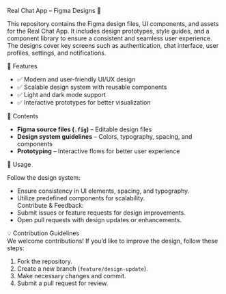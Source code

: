  Real Chat App – Figma Designs 🎨  

This repository contains the Figma design files, UI components, and assets for the Real Chat App. It includes design prototypes, style guides, and a component library to ensure a consistent and seamless user experience. The designs cover key screens such as authentication, chat interface, user profiles, settings, and notifications.  

 📌 Features  
- ✅ Modern and user-friendly UI/UX design  
- ✅ Scalable design system with reusable components  
- ✅ Light and dark mode support  
- ✅ Interactive prototypes for better visualization  

 📂 Contents  
- **Figma source files (`.fig`)** – Editable design files  
- **Design system guidelines** – Colors, typography, spacing, and components  
- **Prototyping** – Interactive flows for better user experience  

 🚀 Usage 

Follow the design system:  
   - Ensure consistency in UI elements, spacing, and typography.  
   - Utilize predefined components for scalability.  
Contribute & Feedback:  
   - Submit issues or feature requests for design improvements.  
   - Open pull requests with design updates or enhancements.  

💡 Contribution Guidelines  
We welcome contributions! If you’d like to improve the design, follow these steps:  
1. Fork the repository.  
2. Create a new branch (`feature/design-update`).  
3. Make necessary changes and commit.  
4. Submit a pull request for review.  



